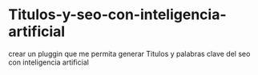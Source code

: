 # Titulos-y-seo-con-inteligencia-artificial
crear un pluggin que me permita generar Titulos y palabras clave del seo con inteligencia artificial
